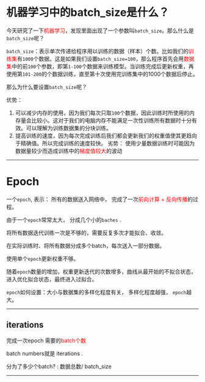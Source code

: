 # 机器学习中的batch_size是什么？
今天研究了一下<font color=#ff0000>机器学习</font>，发现里面出现了一个参数叫`batch_size`。那么什么是`batch_size`呢？

`batch_size`：表示单次传递给程序用以训练的数据（样本）个数。比如我们的<font color=#ff0000>训练集</font>有`1000`个数据。这是如果我们设置`batch_size=100`，那么程序首先会用<font color=#ff0000>数据集</font>中的前`100`个参数，即第`1-100`个数据来训练模型。当训练完成后更新权重，再使用第`101-200`的个数据训练，直至第十次使用完训练集中的1000个数据后停止。

那么为什么要设置`batch_size`呢？

优势：

1. 可以减少内存的使用，因为我们每次只取`100`个数据，因此训练时所使用的内存量会比较小。这对于我们的电脑内存不能满足一次性训练所有数据时十分有效。可以理解为训练数据集的分块训练。
2. 提高训练的速度，因为每次完成训练后我们都会更新我们的权重值使其更趋向于精确值。所以完成训练的速度较快。
劣势：
	使用少量数据训练时可能因为数据量较少而造成训练中的<font color=#ff0000>梯度值较大</font>的波动

---

# Epoch

一个`epoch`, 表示： 所有的数据送入网络中， 完成了一次<font color=#ff0000>前向计算 + 反向传播</font>的过程。

由于一个`epoch`常常太大， 分成几个小的`baches` .

将所有数据迭代训练一次是不够的，需要反复多次才能拟合、收敛。

在实际训练时、将所有数据分成多个batch，每次送入一部分数据。

使用单个`epoch`更新权重不够。

随着`epoch`数量的增加，权重更新迭代的次数增多，曲线从最开始的不拟合状态， 进入优化拟合状态，最终进入过拟合。

`epoch`如何设置：大小与数据集的多样化程度有关， 多样化程度越强， `epoch`越大。

---

## iterations

完成一次epoch 需要的<font color=#ff0000>batch个数</font>

batch numbers就是 iterations .

分为了多少个batch? : 
	数据总数/ batch_size

---

